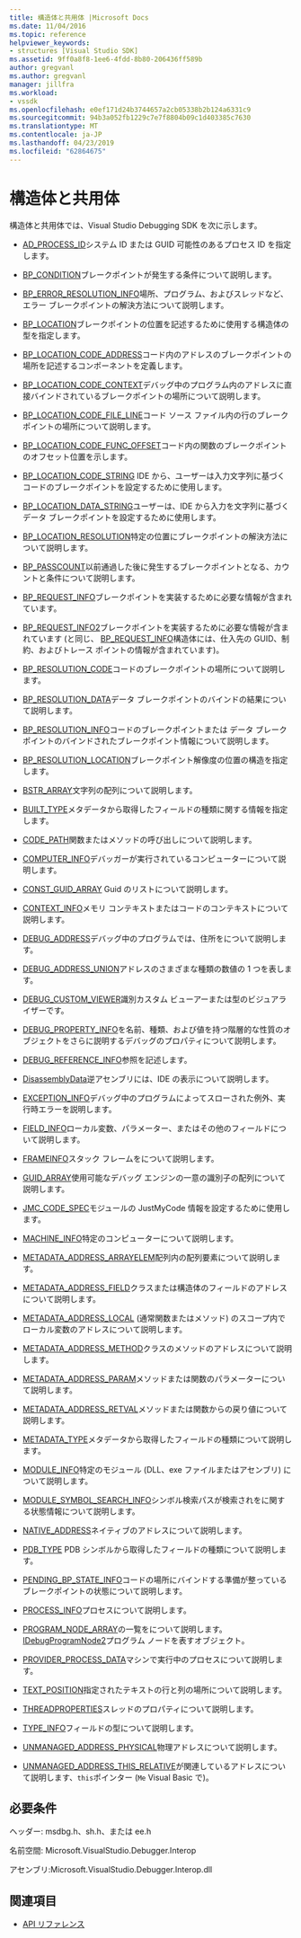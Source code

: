 ```yaml
---
title: 構造体と共用体 |Microsoft Docs
ms.date: 11/04/2016
ms.topic: reference
helpviewer_keywords:
- structures [Visual Studio SDK]
ms.assetid: 9ff0a8f8-1ee6-4fdd-8b80-206436ff589b
author: gregvanl
ms.author: gregvanl
manager: jillfra
ms.workload:
- vssdk
ms.openlocfilehash: e0ef171d24b3744657a2cb05338b2b124a6331c9
ms.sourcegitcommit: 94b3a052fb1229c7e7f8804b09c1d403385c7630
ms.translationtype: MT
ms.contentlocale: ja-JP
ms.lasthandoff: 04/23/2019
ms.locfileid: "62864675"
---
```

# <a name="structures-and-unions"></a>構造体と共用体
構造体と共用体では、Visual Studio Debugging SDK を次に示します。

- [AD_PROCESS_ID](../../../extensibility/debugger/reference/ad-process-id.md)システム ID または GUID 可能性のあるプロセス ID を指定します。

- [BP_CONDITION](../../../extensibility/debugger/reference/bp-condition.md)ブレークポイントが発生する条件について説明します。

- [BP_ERROR_RESOLUTION_INFO](../../../extensibility/debugger/reference/bp-error-resolution-info.md)場所、プログラム、およびスレッドなど、エラー ブレークポイントの解決方法について説明します。

- [BP_LOCATION](../../../extensibility/debugger/reference/bp-location.md)ブレークポイントの位置を記述するために使用する構造体の型を指定します。

- [BP_LOCATION_CODE_ADDRESS](../../../extensibility/debugger/reference/bp-location-code-address.md)コード内のアドレスのブレークポイントの場所を記述するコンポーネントを定義します。

- [BP_LOCATION_CODE_CONTEXT](../../../extensibility/debugger/reference/bp-location-code-context.md)デバッグ中のプログラム内のアドレスに直接バインドされているブレークポイントの場所について説明します。

- [BP_LOCATION_CODE_FILE_LINE](../../../extensibility/debugger/reference/bp-location-code-file-line.md)コード ソース ファイル内の行のブレークポイントの場所について説明します。

- [BP_LOCATION_CODE_FUNC_OFFSET](../../../extensibility/debugger/reference/bp-location-code-func-offset.md)コード内の関数のブレークポイントのオフセット位置を示します。

- [BP_LOCATION_CODE_STRING](../../../extensibility/debugger/reference/bp-location-code-string.md) IDE から、ユーザーは入力文字列に基づくコードのブレークポイントを設定するために使用します。

- [BP_LOCATION_DATA_STRING](../../../extensibility/debugger/reference/bp-location-data-string.md)ユーザーは、IDE から入力を文字列に基づくデータ ブレークポイントを設定するために使用します。

- [BP_LOCATION_RESOLUTION](../../../extensibility/debugger/reference/bp-location-resolution.md)特定の位置にブレークポイントの解決方法について説明します。

- [BP_PASSCOUNT](../../../extensibility/debugger/reference/bp-passcount.md)以前通過した後に発生するブレークポイントとなる、カウントと条件について説明します。

- [BP_REQUEST_INFO](../../../extensibility/debugger/reference/bp-request-info.md)ブレークポイントを実装するために必要な情報が含まれています。

- [BP_REQUEST_INFO2](../../../extensibility/debugger/reference/bp-request-info2.md)ブレークポイントを実装するために必要な情報が含まれています (と同じ、 [BP_REQUEST_INFO](../../../extensibility/debugger/reference/bp-request-info.md)構造体には、仕入先の GUID、制約、およびトレース ポイントの情報が含まれています)。

- [BP_RESOLUTION_CODE](../../../extensibility/debugger/reference/bp-resolution-code.md)コードのブレークポイントの場所について説明します。

- [BP_RESOLUTION_DATA](../../../extensibility/debugger/reference/bp-resolution-data.md)データ ブレークポイントのバインドの結果について説明します。

- [BP_RESOLUTION_INFO](../../../extensibility/debugger/reference/bp-resolution-info.md)コードのブレークポイントまたは データ ブレークポイントのバインドされたブレークポイント情報について説明します。

- [BP_RESOLUTION_LOCATION](../../../extensibility/debugger/reference/bp-resolution-location.md)ブレークポイント解像度の位置の構造を指定します。

- [BSTR_ARRAY](../../../extensibility/debugger/reference/bstr-array.md)文字列の配列について説明します。

- [BUILT_TYPE](../../../extensibility/debugger/reference/built-type.md)メタデータから取得したフィールドの種類に関する情報を指定します。

- [CODE_PATH](../../../extensibility/debugger/reference/code-path.md)関数またはメソッドの呼び出しについて説明します。

- [COMPUTER_INFO](../../../extensibility/debugger/reference/computer-info.md)デバッガーが実行されているコンピューターについて説明します。

- [CONST_GUID_ARRAY](../../../extensibility/debugger/reference/const-guid-array.md) Guid のリストについて説明します。

- [CONTEXT_INFO](../../../extensibility/debugger/reference/context-info.md)メモリ コンテキストまたはコードのコンテキストについて説明します。

- [DEBUG_ADDRESS](../../../extensibility/debugger/reference/debug-address.md)デバッグ中のプログラムでは、住所をについて説明します。

- [DEBUG_ADDRESS_UNION](../../../extensibility/debugger/reference/debug-address-union.md)アドレスのさまざまな種類の数値の 1 つを表します。

- [DEBUG_CUSTOM_VIEWER](../../../extensibility/debugger/reference/debug-custom-viewer.md)識別カスタム ビューアーまたは型のビジュアライザーです。

- [DEBUG_PROPERTY_INFO](../../../extensibility/debugger/reference/debug-property-info.md)を名前、種類、および値を持つ階層的な性質のオブジェクトをさらに説明するデバッグのプロパティについて説明します。

- [DEBUG_REFERENCE_INFO](../../../extensibility/debugger/reference/debug-reference-info.md)参照を記述します。

- [DisassemblyData](../../../extensibility/debugger/reference/disassemblydata.md)逆アセンブリには、IDE の表示について説明します。

- [EXCEPTION_INFO](../../../extensibility/debugger/reference/exception-info.md)デバッグ中のプログラムによってスローされた例外、実行時エラーを説明します。

- [FIELD_INFO](../../../extensibility/debugger/reference/field-info.md)ローカル変数、パラメーター、またはその他のフィールドについて説明します。

- [FRAMEINFO](../../../extensibility/debugger/reference/frameinfo.md)スタック フレームをについて説明します。

- [GUID_ARRAY](../../../extensibility/debugger/reference/guid-array.md)使用可能なデバッグ エンジンの一意の識別子の配列について説明します。

- [JMC_CODE_SPEC](../../../extensibility/debugger/reference/jmc-code-spec.md)モジュールの JustMyCode 情報を設定するために使用します。

- [MACHINE_INFO](../../../extensibility/debugger/reference/machine-info.md)特定のコンピューターについて説明します。

- [METADATA_ADDRESS_ARRAYELEM](../../../extensibility/debugger/reference/metadata-address-arrayelem.md)配列内の配列要素について説明します。

- [METADATA_ADDRESS_FIELD](../../../extensibility/debugger/reference/metadata-address-field.md)クラスまたは構造体のフィールドのアドレスについて説明します。

- [METADATA_ADDRESS_LOCAL](../../../extensibility/debugger/reference/metadata-address-local.md) (通常関数またはメソッド) のスコープ内でローカル変数のアドレスについて説明します。

- [METADATA_ADDRESS_METHOD](../../../extensibility/debugger/reference/metadata-address-method.md)クラスのメソッドのアドレスについて説明します。

- [METADATA_ADDRESS_PARAM](../../../extensibility/debugger/reference/metadata-address-param.md)メソッドまたは関数のパラメーターについて説明します。

- [METADATA_ADDRESS_RETVAL](../../../extensibility/debugger/reference/metadata-address-retval.md)メソッドまたは関数からの戻り値について説明します。

- [METADATA_TYPE](../../../extensibility/debugger/reference/metadata-type.md)メタデータから取得したフィールドの種類について説明します。

- [MODULE_INFO](../../../extensibility/debugger/reference/module-info.md)特定のモジュール (DLL、exe ファイルまたはアセンブリ) について説明します。

- [MODULE_SYMBOL_SEARCH_INFO](../../../extensibility/debugger/reference/module-symbol-search-info.md)シンボル検索パスが検索されをに関する状態情報について説明します。

- [NATIVE_ADDRESS](../../../extensibility/debugger/reference/native-address.md)ネイティブのアドレスについて説明します。

- [PDB_TYPE](../../../extensibility/debugger/reference/pdb-type.md) PDB シンボルから取得したフィールドの種類について説明します。

- [PENDING_BP_STATE_INFO](../../../extensibility/debugger/reference/pending-bp-state-info.md)コードの場所にバインドする準備が整っているブレークポイントの状態について説明します。

- [PROCESS_INFO](../../../extensibility/debugger/reference/process-info.md)プロセスについて説明します。

- [PROGRAM_NODE_ARRAY](../../../extensibility/debugger/reference/program-node-array.md)の一覧をについて説明します。 [IDebugProgramNode2](../../../extensibility/debugger/reference/idebugprogramnode2.md)プログラム ノードを表すオブジェクト。

- [PROVIDER_PROCESS_DATA](../../../extensibility/debugger/reference/provider-process-data.md)マシンで実行中のプロセスについて説明します。

- [TEXT_POSITION](../../../extensibility/debugger/reference/text-position.md)指定されたテキストの行と列の場所について説明します。

- [THREADPROPERTIES](../../../extensibility/debugger/reference/threadproperties.md)スレッドのプロパティについて説明します。

- [TYPE_INFO](../../../extensibility/debugger/reference/type-info.md)フィールドの型について説明します。

- [UNMANAGED_ADDRESS_PHYSICAL](../../../extensibility/debugger/reference/unmanaged-address-physical.md)物理アドレスについて説明します。

- [UNMANAGED_ADDRESS_THIS_RELATIVE](../../../extensibility/debugger/reference/unmanaged-address-this-relative.md)が関連しているアドレスについて説明します、`this`ポインター (`Me` Visual Basic で)。

## <a name="requirements"></a>必要条件
 ヘッダー: msdbg.h、sh.h、または ee.h

 名前空間: Microsoft.VisualStudio.Debugger.Interop

 アセンブリ:Microsoft.VisualStudio.Debugger.Interop.dll

## <a name="see-also"></a>関連項目
- [API リファレンス](../../../extensibility/debugger/reference/api-reference-visual-studio-debugging.md)